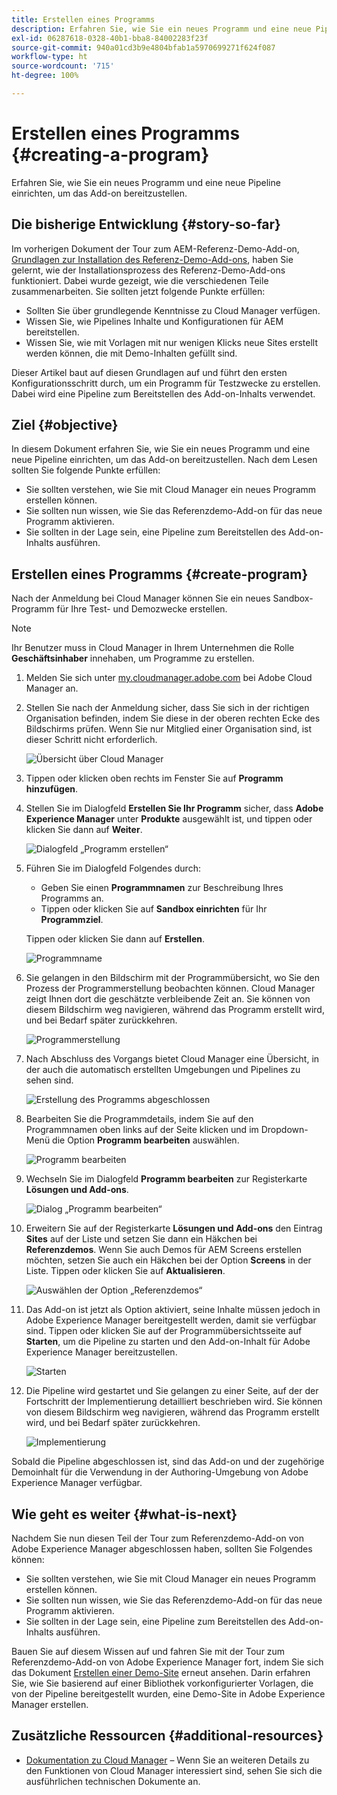 ```yaml
---
title: Erstellen eines Programms
description: Erfahren Sie, wie Sie ein neues Programm und eine neue Pipeline einrichten, um das Add-on bereitzustellen.
exl-id: 06287618-0328-40b1-bba8-84002283f23f
source-git-commit: 940a01cd3b9e4804bfab1a5970699271f624f087
workflow-type: ht
source-wordcount: '715'
ht-degree: 100%

---
```


# Erstellen eines Programms {#creating-a-program}

Erfahren Sie, wie Sie ein neues Programm und eine neue Pipeline einrichten, um das Add-on bereitzustellen.

## Die bisherige Entwicklung {#story-so-far}

Im vorherigen Dokument der Tour zum AEM-Referenz-Demo-Add-on, [Grundlagen zur Installation des Referenz-Demo-Add-ons](installation.md), haben Sie gelernt, wie der Installationsprozess des Referenz-Demo-Add-ons funktioniert. Dabei wurde gezeigt, wie die verschiedenen Teile zusammenarbeiten. Sie sollten jetzt folgende Punkte erfüllen:

* Sollten Sie über grundlegende Kenntnisse zu Cloud Manager verfügen.
* Wissen Sie, wie Pipelines Inhalte und Konfigurationen für AEM bereitstellen.
* Wissen Sie, wie mit Vorlagen mit nur wenigen Klicks neue Sites erstellt werden können, die mit Demo-Inhalten gefüllt sind.

Dieser Artikel baut auf diesen Grundlagen auf und führt den ersten Konfigurationsschritt durch, um ein Programm für Testzwecke zu erstellen. Dabei wird eine Pipeline zum Bereitstellen des Add-on-Inhalts verwendet.

## Ziel {#objective}

In diesem Dokument erfahren Sie, wie Sie ein neues Programm und eine neue Pipeline einrichten, um das Add-on bereitzustellen. Nach dem Lesen sollten Sie folgende Punkte erfüllen:

* Sie sollten verstehen, wie Sie mit Cloud Manager ein neues Programm erstellen können.
* Sie sollten nun wissen, wie Sie das Referenzdemo-Add-on für das neue Programm aktivieren.
* Sie sollten in der Lage sein, eine Pipeline zum Bereitstellen des Add-on-Inhalts ausführen.

## Erstellen eines Programms {#create-program}

Nach der Anmeldung bei Cloud Manager können Sie ein neues Sandbox-Programm für Ihre Test- und Demozwecke erstellen.

>[!NOTE]
>
>Ihr Benutzer muss in Cloud Manager in Ihrem Unternehmen die Rolle **Geschäftsinhaber** innehaben, um Programme zu erstellen.

1. Melden Sie sich unter [my.cloudmanager.adobe.com](https://my.cloudmanager.adobe.com/) bei Adobe Cloud Manager an.

1. Stellen Sie nach der Anmeldung sicher, dass Sie sich in der richtigen Organisation befinden, indem Sie diese in der oberen rechten Ecke des Bildschirms prüfen. Wenn Sie nur Mitglied einer Organisation sind, ist dieser Schritt nicht erforderlich.

   ![Übersicht über Cloud Manager](assets/cloud-manager.png)

1. Tippen oder klicken oben rechts im Fenster Sie auf **Programm hinzufügen**.

1. Stellen Sie im Dialogfeld **Erstellen Sie Ihr Programm** sicher, dass **Adobe Experience Manager** unter **Produkte** ausgewählt ist, und tippen oder klicken Sie dann auf **Weiter**.

   ![Dialogfeld „Programm erstellen“](assets/create-program.png)

1. Führen Sie im Dialogfeld Folgendes durch:

   * Geben Sie einen **Programmnamen** zur Beschreibung Ihres Programms an.
   * Tippen oder klicken Sie auf **Sandbox einrichten** für Ihr **Programmziel**.

   Tippen oder klicken Sie dann auf **Erstellen**.

   ![Programmname](assets/program-name.png)

1. Sie gelangen in den Bildschirm mit der Programmübersicht, wo Sie den Prozess der Programmerstellung beobachten können. Cloud Manager zeigt Ihnen dort die geschätzte verbleibende Zeit an. Sie können von diesem Bildschirm weg navigieren, während das Programm erstellt wird, und bei Bedarf später zurückkehren.

   ![Programmerstellung](assets/program-creation.png)

1. Nach Abschluss des Vorgangs bietet Cloud Manager eine Übersicht, in der auch die automatisch erstellten Umgebungen und Pipelines zu sehen sind.

   ![Erstellung des Programms abgeschlossen](assets/creation-complete.png)

1. Bearbeiten Sie die Programmdetails, indem Sie auf den Programmnamen oben links auf der Seite klicken und im Dropdown-Menü die Option **Programm bearbeiten** auswählen.

   ![Programm bearbeiten](assets/edit-program.png)

1. Wechseln Sie im Dialogfeld **Programm bearbeiten** zur Registerkarte **Lösungen und Add-ons**.

   ![Dialog „Programm bearbeiten“](assets/edit-program-dialog.png)

1. Erweitern Sie auf der Registerkarte **Lösungen und Add-ons** den Eintrag **Sites** auf der Liste und setzen Sie dann ein Häkchen bei **Referenzdemos**. Wenn Sie auch Demos für AEM Screens erstellen möchten, setzen Sie auch ein Häkchen bei der Option **Screens** in der Liste. Tippen oder klicken Sie auf **Aktualisieren**.

   ![Auswählen der Option „Referenzdemos“](assets/edit-program-add-on.png)

1. Das Add-on ist jetzt als Option aktiviert, seine Inhalte müssen jedoch in Adobe Experience Manager bereitgestellt werden, damit sie verfügbar sind. Tippen oder klicken Sie auf der Programmübersichtsseite auf **Starten**, um die Pipeline zu starten und den Add-on-Inhalt für Adobe Experience Manager bereitzustellen.

   ![Starten](assets/deploy.png)

1. Die Pipeline wird gestartet und Sie gelangen zu einer Seite, auf der der Fortschritt der Implementierung detailliert beschrieben wird. Sie können von diesem Bildschirm weg navigieren, während das Programm erstellt wird, und bei Bedarf später zurückkehren.

   ![Implementierung](assets/deployment.png)

Sobald die Pipeline abgeschlossen ist, sind das Add-on und der zugehörige Demoinhalt für die Verwendung in der Authoring-Umgebung von Adobe Experience Manager verfügbar.

## Wie geht es weiter {#what-is-next}

Nachdem Sie nun diesen Teil der Tour zum Referenzdemo-Add-on von Adobe Experience Manager abgeschlossen haben, sollten Sie Folgendes können:

* Sie sollten verstehen, wie Sie mit Cloud Manager ein neues Programm erstellen können.
* Sie sollten nun wissen, wie Sie das Referenzdemo-Add-on für das neue Programm aktivieren.
* Sie sollten in der Lage sein, eine Pipeline zum Bereitstellen des Add-on-Inhalts ausführen.

Bauen Sie auf diesem Wissen auf und fahren Sie mit der Tour zum Referenzdemo-Add-on von Adobe Experience Manager fort, indem Sie sich das Dokument [Erstellen einer Demo-Site](create-site.md) erneut ansehen. Darin erfahren Sie, wie Sie basierend auf einer Bibliothek vorkonfigurierter Vorlagen, die von der Pipeline bereitgestellt wurden, eine Demo-Site in Adobe Experience Manager erstellen.

## Zusätzliche Ressourcen {#additional-resources}

* [Dokumentation zu Cloud Manager](https://experienceleague.adobe.com/docs/experience-manager-cloud-service/content/onboarding/onboarding-concepts/cloud-manager-introduction.html?lang=de) – Wenn Sie an weiteren Details zu den Funktionen von Cloud Manager interessiert sind, sehen Sie sich die ausführlichen technischen Dokumente an.
